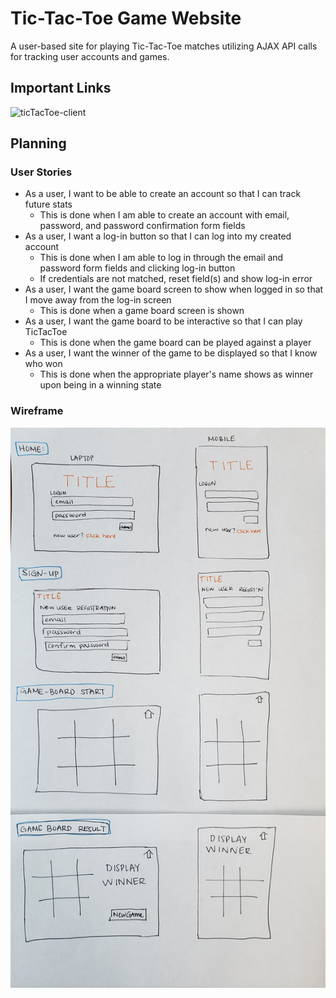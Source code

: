 # Tic-Tac-Toe Game Website
A user-based site for playing Tic-Tac-Toe matches utilizing AJAX API calls for tracking user accounts and games.

## Important Links
![ticTacToe-client](https://elainechan55.github.io/ticTacToe-client/)

## Planning

### User Stories
- As a user, I want to be able to create an account so that I can track future stats
    - This is done when I am able to create an account with email, password, and password confirmation form fields
- As a user, I want a log-in button so that I can log into my created account
    - This is done when I am able to log in through the email and password form fields and clicking log-in button
    - If credentials are not matched, reset field(s) and show log-in error
- As a user, I want the game board screen to show when logged in so that I move away from the log-in screen
    - This is done when a game board screen is shown
- As a user, I want the game board to be interactive so that I can play TicTacToe
    - This is done when the game board can be played against a player
- As a user, I want the winner of the game to be displayed so that I know who won
    - This is done when the appropriate player's name shows as winner upon being in a winning state

### Wireframe
![TicTacToe Wireframe](/public/tictactoeWireframe.jpg)
